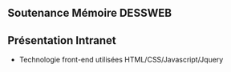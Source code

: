 ## Soutenance Mémoire DESSWEB
## Présentation Intranet

- Technologie front-end utilisées
HTML/CSS/Javascript/Jquery 
